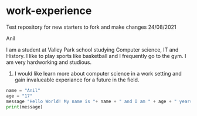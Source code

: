 # work-experience
Test repository for new starters to fork and make changes
24/08/2021

Anil

I am a student at Valley Park school studying Computer science, IT and History. I like to play sports
like basketball and I frequently go to the gym. I am very hardworking and studious. 

1. I would like learn more about computer science in a work setting and gain invalueable experiance for a future in the field. 
 ``` python
name = "Anil"
age = "17" 
message "Hello World! My name is "+ name + " and I am " + age + " years old"
print(message)
```



